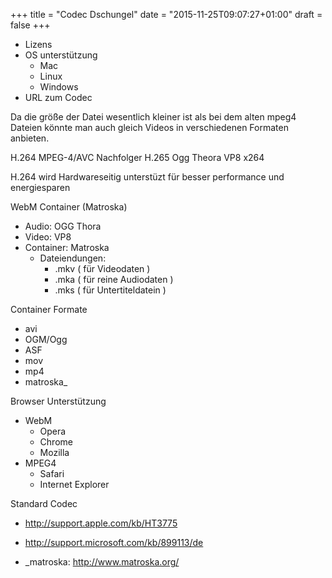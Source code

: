 +++
title = "Codec Dschungel"
date = "2015-11-25T09:07:27+01:00"
draft = false
+++

* Lizens
* OS unterstützung
  * Mac
  * Linux
  * Windows
* URL zum Codec

Da die größe der Datei wesentlich kleiner ist als bei dem alten mpeg4 Dateien könnte man auch gleich Videos in verschiedenen Formaten anbieten.

H.264 MPEG-4/AVC
Nachfolger H.265
Ogg Theora
VP8
x264

H.264 wird Hardwareseitig unterstüzt für besser performance und energiesparen

WebM Container (Matroska)
  * Audio: OGG Thora
  * Video: VP8
  * Container: Matroska
    * Dateiendungen:
      * .mkv ( für Videodaten )
      * .mka ( für reine Audiodaten )
      * .mks ( für Untertiteldatein )

Container Formate
  * avi
  * OGM/Ogg
  * ASF
  * mov
  * mp4
  * matroska_

Browser Unterstützung
  * WebM
    * Opera
    * Chrome
    * Mozilla
  * MPEG4
    * Safari
    * Internet Explorer

Standard Codec
  * http://support.apple.com/kb/HT3775
  * http://support.microsoft.com/kb/899113/de



* _matroska: http://www.matroska.org/
